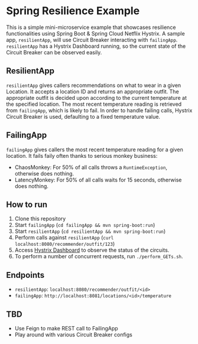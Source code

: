 # Spring Resilience Example

This is a simple mini-microservice example that showcases resilience functionalities  using Spring Boot & Spring Cloud Netflix Hystrix.
A sample app, `resilientApp`, will use Circuit Breaker interacting with `failingApp`. `resilientApp` has a Hystrix Dashboard running, so the current state of the Circuit Breaker can be observed easily.

## ResilientApp

`resilientApp` gives callers recommendations on what to wear in a given Location. It accepts a location ID and returns an appropriate outfit. The appropriate outfit is decided upon according to the current temperature at the specified location. The most recent temperature reading is retrieved from `failingApp`, which is likely to fail.
In order to handle failing calls, Hystrix Circuit Breaker is used, defaulting to a fixed temperature value.

## FailingApp

`failingApp` gives callers the most recent temperature reading for a given location. It fails faily often thanks to serious monkey business:

* ChaosMonkey: For 50% of all calls throws a `RuntimeException`, otherwise does nothing.
* LatencyMonkey: For 50% of all calls waits for 15 seconds, otherwise does nothing.

## How to run

1. Clone this repository
2. Start `failingApp` (`cd failingApp && mvn spring-boot:run`)
3. Start `resilientApp` (`cd resilientApp && mvn spring-boot:run`)
4. Perform calls against `resilientApp` (`curl localhost:8080/recommender/outfit/123`)
5. Access [Hystrix Dashboard](http://localhost:8080/hystrix/monitor?stream=http%3A%2F%2Flocalhost%3A8080%2Factuator%2Fhystrix.stream&title=Resilient%20App) to observe the status of the circuits.
6. To perform a number of concurrent requests, run `./perform_GETs.sh`.

## Endpoints

* `resilientApp`: `localhost:8080/recommender/outfit/<id>`
* `failingApp`: `http://localhost:8081/locations/<id>/temperature`


## TBD

* Use Feign to make REST call to FailingApp
* Play around with various Circuit Breaker configs

